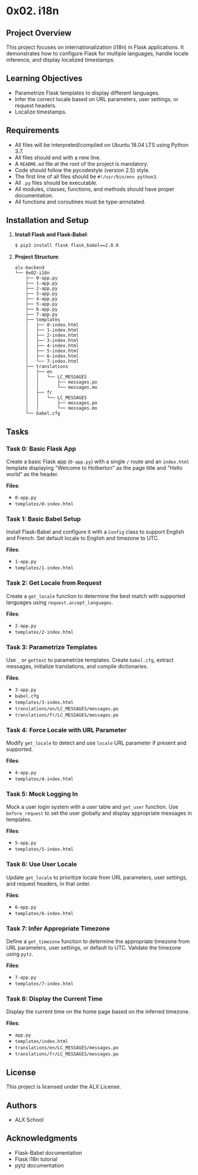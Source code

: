 # 0x02. i18n

## Project Overview
This project focuses on internationalization (i18n) in Flask applications. It demonstrates how to configure Flask for multiple languages, handle locale inference, and display localized timestamps.

## Learning Objectives
- Parametrize Flask templates to display different languages.
- Infer the correct locale based on URL parameters, user settings, or request headers.
- Localize timestamps.

## Requirements
- All files will be interpreted/compiled on Ubuntu 18.04 LTS using Python 3.7.
- All files should end with a new line.
- A `README.md` file at the root of the project is mandatory.
- Code should follow the pycodestyle (version 2.5) style.
- The first line of all files should be `#!/usr/bin/env python3`.
- All `.py` files should be executable.
- All modules, classes, functions, and methods should have proper documentation.
- All functions and coroutines must be type-annotated.

## Installation and Setup
1. **Install Flask and Flask-Babel**:
    ```sh
    $ pip3 install flask flask_babel==2.0.0
    ```

2. **Project Structure**:
    ```
    alx-backend
    └── 0x02-i18n
        ├── 0-app.py
        ├── 1-app.py
        ├── 2-app.py
        ├── 3-app.py
        ├── 4-app.py
        ├── 5-app.py
        ├── 6-app.py
        ├── 7-app.py
        ├── templates
        │   ├── 0-index.html
        │   ├── 1-index.html
        │   ├── 2-index.html
        │   ├── 3-index.html
        │   ├── 4-index.html
        │   ├── 5-index.html
        │   ├── 6-index.html
        │   └── 7-index.html
        ├── translations
        │   ├── en
        │   │   └── LC_MESSAGES
        │   │       ├── messages.po
        │   │       └── messages.mo
        │   ├── fr
        │   │   └── LC_MESSAGES
        │   │       ├── messages.po
        │   │       └── messages.mo
        └── babel.cfg
    ```

## Tasks

### Task 0: Basic Flask App
Create a basic Flask app (`0-app.py`) with a single `/` route and an `index.html` template displaying "Welcome to Holberton" as the page title and "Hello world" as the header.

**Files**:
- `0-app.py`
- `templates/0-index.html`

### Task 1: Basic Babel Setup
Install Flask-Babel and configure it with a `Config` class to support English and French. Set default locale to English and timezone to UTC.

**Files**:
- `1-app.py`
- `templates/1-index.html`

### Task 2: Get Locale from Request
Create a `get_locale` function to determine the best match with supported languages using `request.accept_languages`.

**Files**:
- `2-app.py`
- `templates/2-index.html`

### Task 3: Parametrize Templates
Use `_` or `gettext` to parametrize templates. Create `babel.cfg`, extract messages, initialize translations, and compile dictionaries.

**Files**:
- `3-app.py`
- `babel.cfg`
- `templates/3-index.html`
- `translations/en/LC_MESSAGES/messages.po`
- `translations/fr/LC_MESSAGES/messages.po`

### Task 4: Force Locale with URL Parameter
Modify `get_locale` to detect and use `locale` URL parameter if present and supported.

**Files**:
- `4-app.py`
- `templates/4-index.html`

### Task 5: Mock Logging In
Mock a user login system with a user table and `get_user` function. Use `before_request` to set the user globally and display appropriate messages in templates.

**Files**:
- `5-app.py`
- `templates/5-index.html`

### Task 6: Use User Locale
Update `get_locale` to prioritize locale from URL parameters, user settings, and request headers, in that order.

**Files**:
- `6-app.py`
- `templates/6-index.html`

### Task 7: Infer Appropriate Timezone
Define a `get_timezone` function to determine the appropriate timezone from URL parameters, user settings, or default to UTC. Validate the timezone using `pytz`.

**Files**:
- `7-app.py`
- `templates/7-index.html`

### Task 8: Display the Current Time
Display the current time on the home page based on the inferred timezone.

**Files**:
- `app.py`
- `templates/index.html`
- `translations/en/LC_MESSAGES/messages.po`
- `translations/fr/LC_MESSAGES/messages.po`

## License
This project is licensed under the ALX License.

## Authors
- ALX School

## Acknowledgments
- Flask-Babel documentation
- Flask i18n tutorial
- pytz documentation

